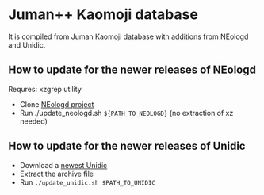 # Juman++ Kaomoji database

It is compiled from Juman Kaomoji database
with additions from NEologd and Unidic.

## How to update for the newer releases of NEologd

Requres: xzgrep utility

* Clone [NEologd project](https://github.com/neologd/mecab-ipadic-neologd)
* Run ./update_neologd.sh `${PATH_TO_NEOLOGD}` (no extraction of xz needed)

## How to update for the newer releases of Unidic

* Download a [newest Unidic](http://unidic.ninjal.ac.jp/back_number#unidic_cwj)
* Extract the archive file
* Run `./update_unidic.sh $PATH_TO_UNIDIC`